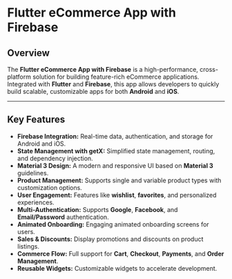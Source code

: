 # Flutter eCommerce App with Firebase

## Overview
The **Flutter eCommerce App with Firebase** is a high-performance, cross-platform solution for building feature-rich eCommerce applications. Integrated with **Flutter** and **Firebase**, this app allows developers to quickly build scalable, customizable apps for both **Android** and **iOS**.

---

## Key Features

- **Firebase Integration:** Real-time data, authentication, and storage for Android and iOS.
- **State Management with getX:** Simplified state management, routing, and dependency injection.
- **Material 3 Design:** A modern and responsive UI based on **Material 3** guidelines.
- **Product Management:** Supports single and variable product types with customization options.
- **User Engagement:** Features like **wishlist**, **favorites**, and personalized experiences.
- **Multi-Authentication:** Supports **Google**, **Facebook**, and **Email/Password** authentication.
- **Animated Onboarding:** Engaging animated onboarding screens for users.
- **Sales & Discounts:** Display promotions and discounts on product listings.
- **Commerce Flow:** Full support for **Cart**, **Checkout**, **Payments**, and **Order Management**.
- **Reusable Widgets:** Customizable widgets to accelerate development.
